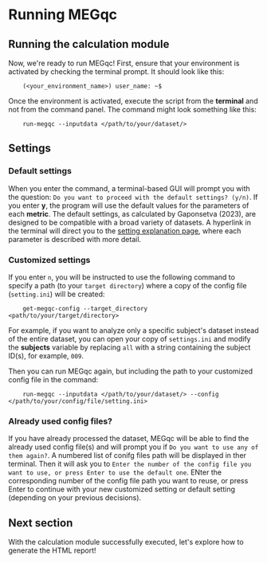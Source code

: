 # Running MEGqc

## Running the calculation module
Now, we're ready to run MEGqc! First, ensure that your environment is activated by checking the terminal prompt. It should look like this:

        (<your_environment_name>) user_name: ~$



Once the environment is activated, execute the script from the **terminal** and not from the command panel. The command might look something like this:

        run-megqc --inputdata </path/to/your/dataset/>


## Settings

### Default settings
When you enter the command, a terminal-based GUI will prompt you with the question: `Do you want to proceed with the default settings? (y/n)`.
If you enter **y**, the program will use the default values for the parameters of each **metric**. The default settings, as calculated by Gaponsetva (2023), are designed to be compatible with a broad variety of datasets. A hyperlink in the terminal will direct you to the [setting explanation page](../settings_explanation.md), where each parameter is described with more detail.

### Customized settings
If you enter `n`, you will be instructed to use the following command to specify a path (to your `target directory`) where a copy of the config file (`setting.ini`) will be created: 
        
        get-megqc-config --target_directory <path/to/your/target/directory>

For example, if you want to analyze only a specific subject's dataset instead of the entire dataset, you can open your copy of `settings.ini` and modify the **subjects** variable by replacing `all` with a string containing the subject ID(s), for example, `009`.

Then you can run MEGqc again, but including the path to your customized config file in the command:

        run-megqc --inputdata </path/to/your/dataset/> --config </path/to/your/config/file/setting.ini>

### Already used config files?
If you have already processed the dataset, MEGqc will be able to find the already used config file(s) and will prompt you if `Do you want to use any of them again?`.
A numbered list of conifg files path will be displayed in ther terminal. Then it will ask you to `Enter the number of the config file you want to use, or press Enter to use the default one`.
ENter the corresponding number of the config file path you want to reuse, or press Enter to continue with your new customized setting or default setting (depending on your previous decisions).

## Next section
With the calculation module successfully executed, let's explore how to generate the HTML report! 





<!--
OLD VERSION

## Setting File Paths

Within the `docker` folder of the cloned repository, you'll find the script **run_megqc.py**. To configure the software, you need to edit 2 filepaths of this script:
1. **config_file_path=** here you'll need to write the path to the **settings.ini_**.

2. **internal_config_file_path=** here you'll need to write the path to the **settings_internal.ini**.

Both setting files are located in  the `settings` folder within the `meg_qc` package, which reside in the `site-packages` directory of yourPython  environment. The path should look something like this:

        /path/to/environment/lib/python3./site-packages/meg_qc/settings/settings.ini

<br>


## Specifying Dataset Path and Subjects

Next open the file **setttings.ini** to edit the data directory path and specify the subjects to be analyzed:

- **subjects=** is a string variable, you shall write the code of the participant you want to analyze (f.e., 009). You can also provide a list of subjects separated by a comma (001, 002, 003) or write "all" to process all subjects.

- **data_directory=** SEt this to the path to the dataset directory. In case that you want to analyze more subject, the pipeline will find them within the dataset thanks to the ancpBIDS library. 

The file **setttings.ini** also contains an extensive amount of customizable parameters. However, the default values are optimized to to work with the majority of datasets. [In the next section you can find  more details about these parameters](settings_explanations.md).

-->

